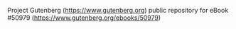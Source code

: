 Project Gutenberg (https://www.gutenberg.org) public repository for
eBook #50979 (https://www.gutenberg.org/ebooks/50979)
